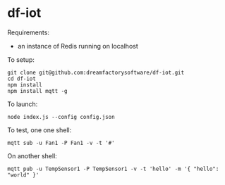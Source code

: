 # df-iot

Requirements:

* an instance of Redis running on localhost

To setup:

```
git clone git@github.com:dreamfactorysoftware/df-iot.git
cd df-iot
npm install
npm install mqtt -g
```

To launch:

```
node index.js --config config.json
```

To test, one one shell:

```
mqtt sub -u Fan1 -P Fan1 -v -t '#'
```

On another shell:

```
mqtt pub -u TempSensor1 -P TempSensor1 -v -t 'hello' -m '{ "hello": "world" }'
```
